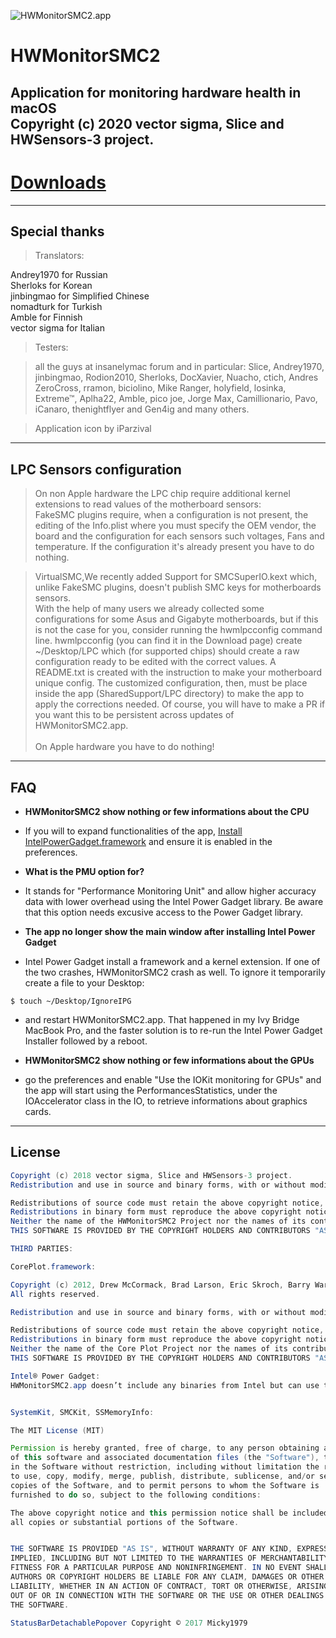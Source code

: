 ![HWMonitorSMC2.app](https://github.com/CloverHackyColor/HWMonitorSMC2/blob/master/HWMonitorSMC/Interface/Assets.xcassets/AppIcon.appiconset/256-1.png?raw=true)

# HWMonitorSMC2

Application for monitoring hardware health in macOS <br />
Copyright (c) 2020 vector sigma, Slice and HWSensors-3 project.
---

# [Downloads](https://github.com/CloverHackyColor/HWMonitorSMC2/releases)
---

## Special thanks

> Translators:

Andrey1970 for Russian <br />
Sherloks for Korean <br />
jinbingmao for Simplified Chinese <br />
nomadturk for Turkish <br />
Amble for Finnish <br />
vector sigma for Italian

> Testers:

> all the guys at insanelymac forum and in particular:
> Slice, Andrey1970, jinbingmao, Rodion2010, Sherloks, DocXavier, Nuacho, ctich, Andres ZeroCross, rramon, biciolino, Mike Ranger, holyfield, losinka, Extreme™, Aplha22, Amble, pico joe, Jorge Max, Camillionario, Pavo, iCanaro, thenightflyer and Gen4ig and many others.

> Application icon by iParzival

---
## LPC Sensors configuration
> On non Apple hardware the LPC chip require additional kernel extensions to read values of the motherboard sensors: <br />
FakeSMC plugins require, when a configuration is not present, the editing of the Info.plist where you must specify the OEM vendor, the board and the configuration for each sensors such voltages, Fans and temperature. If the configuration it's already present you have to do nothing. <br />

> VirtualSMC,We recently added Support for SMCSuperIO.kext which, unlike FakeSMC plugins, doesn't publish SMC keys for motherboards sensors.  <br />
With the help of many users we already collected some configurations for some Asus and Gigabyte motherboards, but if this is not the case for you, consider running the hwmlpcconfig command line.
hwmlpcconfig (you can find it in the Download page) create ~/Desktop/LPC which (for supported chips) should create a raw configuration ready to be edited with the correct values.
A README.txt is created with the instruction to make your motherboard unique config. The customized configuration, then, must be place inside the app (SharedSupport/LPC directory) to make the app to apply the corrections needed. Of course, you will have to make a PR if you want this to be persistent across updates of HWMonitorSMC2.app.  <br />  <br />
On Apple hardware you have to do nothing!
---

## FAQ

- **HWMonitorSMC2 show nothing or few informations about the CPU**
- If you will to expand functionalities of the app, [Install IntelPowerGadget.framework](https://software.intel.com/en-us/comment/1844371) and ensure it is enabled in the preferences. 

- **What is the PMU option for?**
- It stands for "Performance Monitoring Unit" and allow higher accuracy data with lower overhead using the Intel Power Gadget library. Be aware that this option needs excusive access to the Power Gadget library.

- **The app no longer show the main window after installing Intel Power Gadget**
- Intel Power Gadget install a framework and a kernel extension. If one of the two crashes, HWMonitorSMC2 crash as well. To ignore it temporarily create a file to your Desktop:
```shell
$ touch ~/Desktop/IgnoreIPG
```
- and restart HWMonitorSMC2.app. That happened in my Ivy Bridge MacBook Pro, and the faster solution is to re-run the Intel Power Gadget Installer followed by a reboot.

- **HWMonitorSMC2 show nothing or few informations about the GPUs**
- go the preferences and enable "Use the IOKit monitoring for GPUs" and the app will start using the PerformancesStatistics, under the IOAccelerator class in the IO, to retrieve informations about graphics cards.
---



## License

```java
Copyright (c) 2018 vector sigma, Slice and HWSensors-3 project.
Redistribution and use in source and binary forms, with or without modification, are permitted provided that the following conditions are met:

Redistributions of source code must retain the above copyright notice, this list of conditions and the following disclaimer.
Redistributions in binary form must reproduce the above copyright notice, this list of conditions and the following disclaimer in the documentation and/or other materials provided with the distribution.
Neither the name of the HWMonitorSMC2 Project nor the names of its contributors may be used to endorse or promote products derived from this software without specific prior written permission.
THIS SOFTWARE IS PROVIDED BY THE COPYRIGHT HOLDERS AND CONTRIBUTORS "AS IS" AND ANY EXPRESS OR IMPLIED WARRANTIES, INCLUDING, BUT NOT LIMITED TO, THE IMPLIED WARRANTIES OF MERCHANTABILITY AND FITNESS FOR A PARTICULAR PURPOSE ARE DISCLAIMED. IN NO EVENT SHALL THE COPYRIGHT HOLDER OR CONTRIBUTORS BE LIABLE FOR ANY DIRECT, INDIRECT, INCIDENTAL, SPECIAL, EXEMPLARY, OR CONSEQUENTIAL DAMAGES (INCLUDING, BUT NOT LIMITED TO, PROCUREMENT OF SUBSTITUTE GOODS OR SERVICES; LOSS OF USE, DATA, OR PROFITS; OR BUSINESS INTERRUPTION) HOWEVER CAUSED AND ON ANY THEORY OF LIABILITY, WHETHER IN CONTRACT, STRICT LIABILITY, OR TORT (INCLUDING NEGLIGENCE OR OTHERWISE) ARISING IN ANY WAY OUT OF THE USE OF THIS SOFTWARE, EVEN IF ADVISED OF THE POSSIBILITY OF SUCH DAMAGE.

THIRD PARTIES:

CorePlot.framework:

Copyright (c) 2012, Drew McCormack, Brad Larson, Eric Skroch, Barry Wark, Dirkjan Krijnders, Rick Maddy, Vijay Kalusani, Caleb Cannon, Jeff Buck, Thomas Elstner, Jeroen Leenarts, Craig Hockenberry, Hartwig Wiesmann, Koen van der Drift, Nino Ag, Mike Lischke, and Trevor Harmon.
All rights reserved.

Redistribution and use in source and binary forms, with or without modification, are permitted provided that the following conditions are met:

Redistributions of source code must retain the above copyright notice, this list of conditions and the following disclaimer.
Redistributions in binary form must reproduce the above copyright notice, this list of conditions and the following disclaimer in the documentation and/or other materials provided with the distribution.
Neither the name of the Core Plot Project nor the names of its contributors may be used to endorse or promote products derived from this software without specific prior written permission.
THIS SOFTWARE IS PROVIDED BY THE COPYRIGHT HOLDERS AND CONTRIBUTORS "AS IS" AND ANY EXPRESS OR IMPLIED WARRANTIES, INCLUDING, BUT NOT LIMITED TO, THE IMPLIED WARRANTIES OF MERCHANTABILITY AND FITNESS FOR A PARTICULAR PURPOSE ARE DISCLAIMED. IN NO EVENT SHALL THE COPYRIGHT HOLDER OR CONTRIBUTORS BE LIABLE FOR ANY DIRECT, INDIRECT, INCIDENTAL, SPECIAL, EXEMPLARY, OR CONSEQUENTIAL DAMAGES (INCLUDING, BUT NOT LIMITED TO, PROCUREMENT OF SUBSTITUTE GOODS OR SERVICES; LOSS OF USE, DATA, OR PROFITS; OR BUSINESS INTERRUPTION) HOWEVER CAUSED AND ON ANY THEORY OF LIABILITY, WHETHER IN CONTRACT, STRICT LIABILITY, OR TORT (INCLUDING NEGLIGENCE OR OTHERWISE) ARISING IN ANY WAY OUT OF THE USE OF THIS SOFTWARE, EVEN IF ADVISED OF THE POSSIBILITY OF SUCH DAMAGE.

Intel® Power Gadget: 
HWMonitorSMC2.app doesn’t include any binaries from Intel but can use the IntelPowerGadget.framework abilities if already installed into the System. Intel® Power Gadget is property of Intel and any reference is this application is just to inform that you can display additional informations about your CPU through the IntelPowerGadget.framework.


SystemKit, SMCKit, SSMemoryInfo:

The MIT License (MIT)

Permission is hereby granted, free of charge, to any person obtaining a copy
of this software and associated documentation files (the "Software"), to deal
in the Software without restriction, including without limitation the rights
to use, copy, modify, merge, publish, distribute, sublicense, and/or sell
copies of the Software, and to permit persons to whom the Software is
furnished to do so, subject to the following conditions:

The above copyright notice and this permission notice shall be included in
all copies or substantial portions of the Software.


THE SOFTWARE IS PROVIDED "AS IS", WITHOUT WARRANTY OF ANY KIND, EXPRESS OR
IMPLIED, INCLUDING BUT NOT LIMITED TO THE WARRANTIES OF MERCHANTABILITY,
FITNESS FOR A PARTICULAR PURPOSE AND NONINFRINGEMENT. IN NO EVENT SHALL THE
AUTHORS OR COPYRIGHT HOLDERS BE LIABLE FOR ANY CLAIM, DAMAGES OR OTHER
LIABILITY, WHETHER IN AN ACTION OF CONTRACT, TORT OR OTHERWISE, ARISING FROM,
OUT OF OR IN CONNECTION WITH THE SOFTWARE OR THE USE OR OTHER DEALINGS IN
THE SOFTWARE.

StatusBarDetachablePopover Copyright © 2017 Micky1979
```
